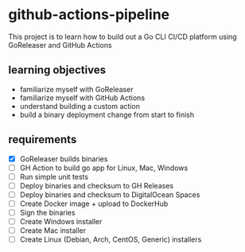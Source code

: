 # github-actions-pipeline
This project is to learn how to build out a Go CLI CI/CD platform using GoReleaser and GitHub Actions

## learning objectives

- familiarize myself with GoReleaser
- familiarize myself with GitHub Actions
 - understand building a custom action
- build a binary deployment change from start to finish

## requirements

- [x] GoReleaser builds binaries
- [ ] GH Action to build go app for Linux, Mac, Windows
- [ ] Run simple unit tests
- [ ] Deploy binaries and checksum to GH Releases
- [ ] Deploy binaries and checksum to DigitalOcean Spaces
- [ ] Create Docker image + upload to DockerHub
- [ ] Sign the binaries
- [ ] Create Windows installer
- [ ] Create Mac installer
- [ ] Create Linux (Debian, Arch, CentOS, Generic) installers